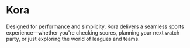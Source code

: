 # Kora
Designed for performance and simplicity, Kora delivers a seamless sports experience—whether you're checking scores, planning your next watch party, or just exploring the world of leagues and teams.
